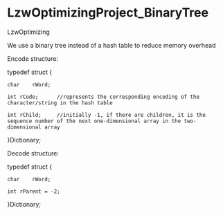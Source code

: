 # LzwOptimizingProject_BinaryTree

LzwOptimizing

We use a binary tree instead of a hash table to reduce memory overhead

Encode structure:

  typedef struct {
  
    char	rWord;
    
    int	rCode;		//represents the corresponding encoding of the character/string in the hash table
    
    int	rChild;		//initially -1, if there are children, it is the sequence number of the next one-dimensional array in the two-dimensional array
    
  }Dictionary;
  


Decode structure:

  typedef struct {
  
    char	rWord;
    
    int	rParent = -2;
    
  }Dictionary;
